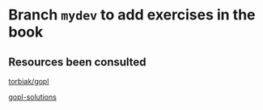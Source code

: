 # Branch `mydev` to add exercises in the book

## Resources been consulted

[torbiak/gopl](https://github.com/torbiak/gopl)

[gopl-solutions](https://github.com/vinceyuan/gopl-solutions)